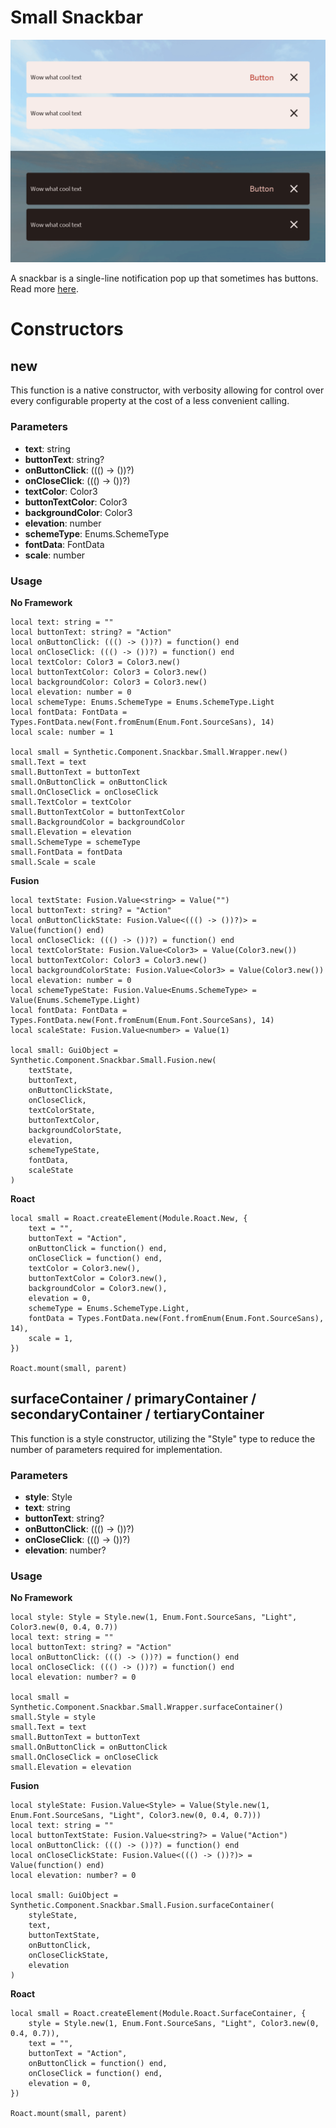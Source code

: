 # Small Snackbar

![Preview](preview.gif)

A snackbar is a single-line notification pop up that sometimes has buttons. Read more [here](https://m3.material.io/components/snackbar/overview).
# Constructors


## new
This function is a native constructor, with verbosity allowing for control over every configurable property at the cost of a less convenient calling.

### Parameters
- **text**: string
- **buttonText**: string?
- **onButtonClick**: ((() -> ())?)
- **onCloseClick**: ((() -> ())?)
- **textColor**: Color3
- **buttonTextColor**: Color3
- **backgroundColor**: Color3
- **elevation**: number
- **schemeType**: Enums.SchemeType
- **fontData**: FontData
- **scale**: number


### Usage

**No Framework**
```luau
local text: string = ""
local buttonText: string? = "Action"
local onButtonClick: ((() -> ())?) = function() end
local onCloseClick: ((() -> ())?) = function() end
local textColor: Color3 = Color3.new()
local buttonTextColor: Color3 = Color3.new()
local backgroundColor: Color3 = Color3.new()
local elevation: number = 0
local schemeType: Enums.SchemeType = Enums.SchemeType.Light
local fontData: FontData = Types.FontData.new(Font.fromEnum(Enum.Font.SourceSans), 14)
local scale: number = 1

local small = Synthetic.Component.Snackbar.Small.Wrapper.new()
small.Text = text
small.ButtonText = buttonText
small.OnButtonClick = onButtonClick
small.OnCloseClick = onCloseClick
small.TextColor = textColor
small.ButtonTextColor = buttonTextColor
small.BackgroundColor = backgroundColor
small.Elevation = elevation
small.SchemeType = schemeType
small.FontData = fontData
small.Scale = scale
```

**Fusion**
```luau
local textState: Fusion.Value<string> = Value("")
local buttonText: string? = "Action"
local onButtonClickState: Fusion.Value<((() -> ())?)> = Value(function() end)
local onCloseClick: ((() -> ())?) = function() end
local textColorState: Fusion.Value<Color3> = Value(Color3.new())
local buttonTextColor: Color3 = Color3.new()
local backgroundColorState: Fusion.Value<Color3> = Value(Color3.new())
local elevation: number = 0
local schemeTypeState: Fusion.Value<Enums.SchemeType> = Value(Enums.SchemeType.Light)
local fontData: FontData = Types.FontData.new(Font.fromEnum(Enum.Font.SourceSans), 14)
local scaleState: Fusion.Value<number> = Value(1)

local small: GuiObject = Synthetic.Component.Snackbar.Small.Fusion.new(
	textState,
	buttonText,
	onButtonClickState,
	onCloseClick,
	textColorState,
	buttonTextColor,
	backgroundColorState,
	elevation,
	schemeTypeState,
	fontData,
	scaleState
)
```

**Roact**
```luau
local small = Roact.createElement(Module.Roact.New, {
	text = "",
	buttonText = "Action",
	onButtonClick = function() end,
	onCloseClick = function() end,
	textColor = Color3.new(),
	buttonTextColor = Color3.new(),
	backgroundColor = Color3.new(),
	elevation = 0,
	schemeType = Enums.SchemeType.Light,
	fontData = Types.FontData.new(Font.fromEnum(Enum.Font.SourceSans), 14),
	scale = 1,
})

Roact.mount(small, parent)
```
## surfaceContainer / primaryContainer / secondaryContainer / tertiaryContainer
This function is a style constructor, utilizing the "Style" type to reduce the number of parameters required for implementation.

### Parameters
- **style**: Style
- **text**: string
- **buttonText**: string?
- **onButtonClick**: ((() -> ())?)
- **onCloseClick**: ((() -> ())?)
- **elevation**: number?


### Usage

**No Framework**
```luau
local style: Style = Style.new(1, Enum.Font.SourceSans, "Light", Color3.new(0, 0.4, 0.7))
local text: string = ""
local buttonText: string? = "Action"
local onButtonClick: ((() -> ())?) = function() end
local onCloseClick: ((() -> ())?) = function() end
local elevation: number? = 0

local small = Synthetic.Component.Snackbar.Small.Wrapper.surfaceContainer()
small.Style = style
small.Text = text
small.ButtonText = buttonText
small.OnButtonClick = onButtonClick
small.OnCloseClick = onCloseClick
small.Elevation = elevation
```

**Fusion**
```luau
local styleState: Fusion.Value<Style> = Value(Style.new(1, Enum.Font.SourceSans, "Light", Color3.new(0, 0.4, 0.7)))
local text: string = ""
local buttonTextState: Fusion.Value<string?> = Value("Action")
local onButtonClick: ((() -> ())?) = function() end
local onCloseClickState: Fusion.Value<((() -> ())?)> = Value(function() end)
local elevation: number? = 0

local small: GuiObject = Synthetic.Component.Snackbar.Small.Fusion.surfaceContainer(
	styleState,
	text,
	buttonTextState,
	onButtonClick,
	onCloseClickState,
	elevation
)
```

**Roact**
```luau
local small = Roact.createElement(Module.Roact.SurfaceContainer, {
	style = Style.new(1, Enum.Font.SourceSans, "Light", Color3.new(0, 0.4, 0.7)),
	text = "",
	buttonText = "Action",
	onButtonClick = function() end,
	onCloseClick = function() end,
	elevation = 0,
})

Roact.mount(small, parent)
```